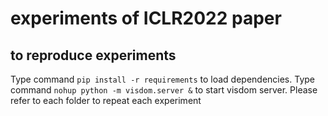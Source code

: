 # experiments of ICLR2022 paper

## to reproduce experiments
Type command `pip install -r requirements` to load dependencies.
Type command `nohup python -m visdom.server &` to start visdom server.
Please refer to each folder to repeat each experiment